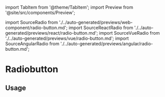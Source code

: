 import TabItem from '@theme/TabItem';
import Preview from '@site/src/components/Preview';

import SourceRadio from './../auto-generated/previews/web-component/radio-button.md';
import SourceReactRadio from './../auto-generated/previews/react/radio-button.md';
import SourceVueRadio from './../auto-generated/previews/vue/radio-button.md';
import SourceAngularRadio from './../auto-generated/previews/angular/radio-button.md';

# Radiobutton

## Usage

<Preview name="radio-button">
  <TabItem value="javascript">
    <SourceRadio />
  </TabItem>
  <TabItem value="react">
    <SourceReactRadio />
  </TabItem>
  <TabItem value="vue">
    <SourceVueRadio />
  </TabItem>
  <TabItem value="angular">
    <SourceAngularRadio />
  </TabItem>
</Preview>
